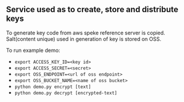Service used as to create, store and distribute keys
------------

To generate key code from aws speke reference server is copied. Salt(content unique)
used in generation of key is stored on OSS.

To run example demo:
- ``export ACCESS_KEY_ID=<key id>``
- ``export ACCESS_SECRET=<secret>``
- ``export OSS_ENDPOINT=<url of oss endpoint>``
- ``export OSS_BUCKET_NAME=<name of oss bucket>``
- ``python demo.py encrypt [text]``
- ``python demo.py decrypt [encrypted-text]``
